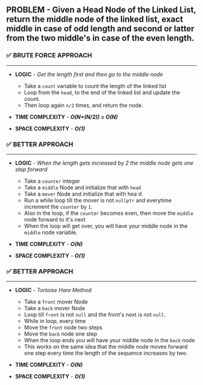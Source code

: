 ## PROBLEM - Given a Head Node of the Linked List, return the middle node of the linked list, exact middle in case of odd length and second or latter from the two middle's in case of the even length.

### ✅ BRUTE FORCE APPROACH
-----------------------------
- **LOGIC** - *Get the length first and then go to the middle node*
    - Take a `count` variable to count the length of the linked list
    - Loop from the `head`, to the end of the linked list and update the count.
    - Then loop again `n/2` times, and return the node.

- **TIME COMPLEXITY** - ***O(N+(N/2)) = O(N)***
- **SPACE COMPLEXITY** - ***O(1)***

### ✅ BETTER APPROACH
-----------------------------
- **LOGIC** - *When the length gets increased by 2 the middle node gets one step forward*
    - Take a `counter` integer
    - Take a `middle` Node and initialize that with `head`
    - Take a `mover` Node and initialize that with hea`d
    - Run a while loop till the mover is not `nullptr` and everytime increment the `counter` by `1`.
    - Also in the loop, if the `counter` becomes even, then move the `middle` node forward to it's next
    - When the loop will get over, you will have your middle node in the `middle` node variable.

- **TIME COMPLEXITY** - ***O(N)***
- **SPACE COMPLEXITY** - ***O(1)***

### ✅ BETTER APPROACH
-----------------------------
- **LOGIC** - *Tortoise Hare Method*
    - Take a `front` mover Node
    - Take a `back` mover Node
    - Loop till `front` is not `null` and the front's next is not `null`.
    - While in loop, every time
    - Move the `front` node two steps
    - Move the `back` node one step
    - When the loop ends you will have your middle node in the `back` node
    - This works on the same idea that the middle node moves forward one step every time the length of the sequence increases by two.

- **TIME COMPLEXITY** - ***O(N)***
- **SPACE COMPLEXITY** - ***O(1)***